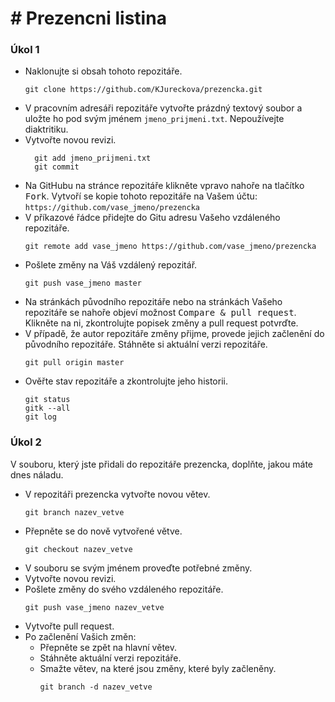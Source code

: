# # Prezencni listina

### Úkol 1
* Naklonujte si obsah tohoto repozitáře.
  ```
  git clone https://github.com/KJureckova/prezencka.git
  ```
* V pracovním adresáři repozitáře vytvořte prázdný textový soubor a uložte ho pod svým jménem `jmeno_prijmeni.txt`. Nepoužívejte diaktritiku.
* Vytvořte novou revizi.
  ```
    git add jmeno_prijmeni.txt
    git commit
  ```
* Na GitHubu na stránce repozitáře klikněte vpravo nahoře na tlačítko <kbd>Fork</kbd>. Vytvoří se kopie tohoto repozitáře na Vašem účtu:
  `https://github.com/vase_jmeno/prezencka`
* V příkazové řádce přidejte do Gitu adresu Vašeho vzdáleného repozitáře.
  ```
  git remote add vase_jmeno https://github.com/vase_jmeno/prezencka
  ```
* Pošlete změny na Váš vzdálený repozitář.
  ```
  git push vase_jmeno master
  ```
* Na stránkách původního repozitáře nebo na stránkách Vašeho repozitáře se nahoře objeví možnost <kbd>Compare & pull request</kbd>.
Klikněte na ni, zkontrolujte popisek změny a pull request potvrďte.
* V případě, že autor repozitáře změny přijme, provede jejich začlenění do původního repozitáře.
  Stáhněte si aktuální verzi repozitáře.
  ```
  git pull origin master
  ```
* Ověřte stav repozitáře a zkontrolujte jeho historii.
  ```
  git status
  gitk --all
  git log
  ```


### Úkol 2
V souboru, který jste přidali do repozitáře prezencka, doplňte, jakou máte dnes náladu.
* V repozitáři prezencka vytvořte novou větev.
  ```
  git branch nazev_vetve
  ```
* Přepněte se do nově vytvořené větve.
  ```
  git checkout nazev_vetve
  ```
* V souboru se svým jménem proveďte potřebné změny.
* Vytvořte novou revizi.
* Pošlete změny do svého vzdáleného repozitáře.
  ```
  git push vase_jmeno nazev_vetve
  ```
* Vytvořte pull request.
* Po začlenění Vašich změn:
    * Přepněte se zpět na hlavní větev.
    * Stáhněte aktuální verzi repozitáře.
    * Smažte větev, na které jsou změny, které byly začleněny.
      ```
      git branch -d nazev_vetve
      ```
